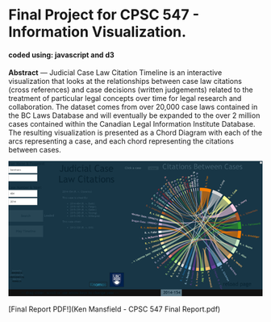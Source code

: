 # Final Project for CPSC 547 - Information Visualization.

#### coded using: javascript and d3

**Abstract** — Judicial Case Law Citation Timeline is an interactive visualization that looks at the relationships between case law citations (cross references) and case decisions (written judgements) related to the treatment of particular legal concepts over time for legal research and collaboration. The dataset comes from over 20,000 case laws contained in the BC Laws Database and will eventually be expanded to the over 2 million cases contained within the Canadian Legal Information Institute Database. The resulting visualization is presented as a Chord Diagram with each of the arcs representing a case, and each chord representing the citations between cases.

![alt tag](image.png)

[Final Report PDF!](Ken Mansfield - CPSC 547 Final Report.pdf)
